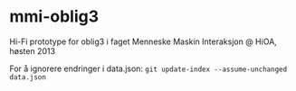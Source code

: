 mmi-oblig3
==========

Hi-Fi prototype for oblig3 i faget Menneske Maskin Interaksjon @ HiOA, høsten 2013

For å ignorere endringer i data.json: `git update-index --assume-unchanged data.json`
